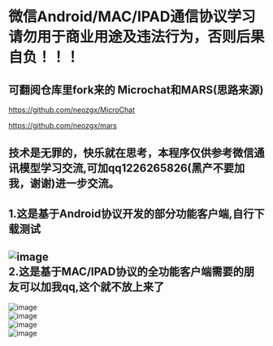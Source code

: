 微信Android/MAC/IPAD通信协议学习  
请勿用于商业用途及违法行为，否则后果自负！！！
==== 
可翻阅仓库里fork来的 Microchat和MARS(思路来源)
-------  
https://github.com/neozgx/MicroChat  

https://github.com/neozgx/mars  

技术是无罪的，快乐就在思考，本程序仅供参考微信通讯模型学习交流,可加qq1226265826(黑产不要加我，谢谢)进一步交流。 
-------  
1.这是基于Android协议开发的部分功能客户端,自行下载测试  
-------  
![image](https://github.com/neozgx/WeChatProtocolStudy/blob/master/%E5%BE%AE%E4%BF%A1%E5%9B%BE%E7%89%87_20190316223500.png)  
2.这是基于MAC/IPAD协议的全功能客户端需要的朋友可以加我qq,这个就不放上来了  
-------  
![image](https://github.com/neozgx/WeChatProtocolStudy/blob/master/1.png)  
![image](https://github.com/neozgx/WeChatProtocolStudy/blob/master/2.png)  
![image](https://github.com/neozgx/WeChatProtocolStudy/blob/master/3.png)  
![image](https://github.com/neozgx/WeChatProtocolStudy/blob/master/4.png)









